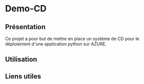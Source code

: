 # Demo-CD

## Présentation

Ce projet a pour but de mettre en place un système de CD pour le déploiement d'une application python sur AZURE.

## Utilisation


## Liens utiles